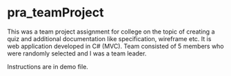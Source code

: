 # pra_teamProject

This was a team project assignment for college on the topic of creating a quiz and additional documentation like specification, wireframe etc. It is web application developed in C# (MVC). Team consisted of 5 members who were randomly selected and I was a team leader.

Instructions are in demo file.
